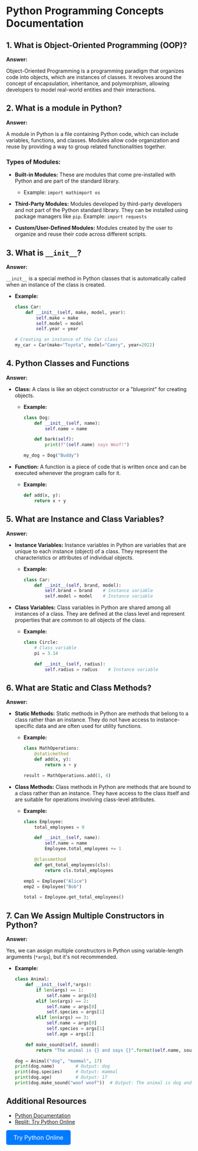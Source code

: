 # Python Programming Concepts Documentation

## 1. What is Object-Oriented Programming (OOP)?
**Answer:**

Object-Oriented Programming is a programming paradigm that organizes code into objects, which are instances of classes. It revolves around the concept of encapsulation, inheritance, and polymorphism, allowing developers to model real-world entities and their interactions.

## 2. What is a module in Python?
**Answer:**

A module in Python is a file containing Python code, which can include variables, functions, and classes. Modules allow code organization and reuse by providing a way to group related functionalities together.

### Types of Modules:

- **Built-in Modules:**
  These are modules that come pre-installed with Python and are part of the standard library. 
  - Example:
    ```import mathimport os```

- **Third-Party Modules:**
  Modules developed by third-party developers and not part of the Python standard library. They can be installed using package managers like `pip`.
  Example:
    ```import requests```

- **Custom/User-Defined Modules:**
  Modules created by the user to organize and reuse their code across different scripts.

## 3. What is `__init__`?
**Answer:**

`__init__` is a special method in Python classes that is automatically called when an instance of the class is created. 

- **Example:**
    ```python
    class Car:
        def __init__(self, make, model, year):
            self.make = make
            self.model = model
            self.year = year

    # Creating an instance of the Car class
    my_car = Car(make="Toyota", model="Camry", year=2022)
    ```

## 4. Python Classes and Functions
**Answer:**

- **Class:**
  A class is like an object constructor or a "blueprint" for creating objects.
  - **Example:**
    ```python
    class Dog:
        def __init__(self, name):
            self.name = name

        def bark(self):
            print(f"{self.name} says Woof!")

    my_dog = Dog("Buddy")
    ```

- **Function:**
  A function is a piece of code that is written once and can be executed whenever the program calls for it.
  - **Example:**
    ```python
    def add(x, y):
        return x + y
    ```

## 5. What are Instance and Class Variables?
**Answer:**

- **Instance Variables:**
  Instance variables in Python are variables that are unique to each instance (object) of a class. They represent the characteristics or attributes of individual objects.
  - **Example:**
    ```python
    class Car:
        def __init__(self, brand, model):
            self.brand = brand    # Instance variable
            self.model = model    # Instance variable
    ```

- **Class Variables:**
  Class variables in Python are shared among all instances of a class. They are defined at the class level and represent properties that are common to all objects of the class.
  - **Example:**
    ```python
    class Circle:
        # Class variable
        pi = 3.14

        def __init__(self, radius):
            self.radius = radius    # Instance variable
    ```

## 6. What are Static and Class Methods?
**Answer:**

- **Static Methods:**
  Static methods in Python are methods that belong to a class rather than an instance. They do not have access to instance-specific data and are often used for utility functions.
  - **Example:**
    ```python
    class MathOperations:
        @staticmethod
        def add(x, y):
            return x + y

    result = MathOperations.add(3, 4)
    ```

- **Class Methods:**
  Class methods in Python are methods that are bound to a class rather than an instance. They have access to the class itself and are suitable for operations involving class-level attributes.
  - **Example:**
    ```python
    class Employee:
        total_employees = 0

        def __init__(self, name):
            self.name = name
            Employee.total_employees += 1

        @classmethod
        def get_total_employees(cls):
            return cls.total_employees

    emp1 = Employee("Alice")
    emp2 = Employee("Bob")

    total = Employee.get_total_employees()
    ```

## 7. Can We Assign Multiple Constructors in Python?
**Answer:**

Yes, we can assign multiple constructors in Python using variable-length arguments (`*args`), but it's not recommended.

- **Example:**
    ```python
    class Animal:
        def __init__(self,*args):
            if len(args) == 1:
                self.name = args[0]
            elif len(args) == 2:
                self.name = args[0]
                self.species = args[1]
            elif len(args) == 3:
                self.name = args[0]
                self.species = args[1]
                self.age = args[2]

        def make_sound(self, sound):
            return "The animal is {} and says {}".format(self.name, sound)

    dog = Animal("dog", "mammal", 17)
    print(dog.name)        # Output: dog
    print(dog.species)     # Output: mammal
    print(dog.age)         # Output: 17
    print(dog.make_sound("woof woof"))  # Output: The animal is dog and says woof woof
    ```

## Additional Resources

- [Python Documentation](https://docs.python.org/3/)
- [Replit: Try Python Online](https://repl.it/languages/python3)

<a href="https://repl.it/languages/python3" style="display: inline-block; padding: 10px 20px; font-size: 16px; color: #fff; background-color: #007bff; text-decoration: none; border-radius: 5px;">Try Python Online</a>
